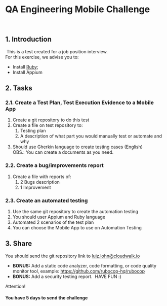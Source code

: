 # QA Engineering Mobile Challenge
​
## 1. Introduction
​
This is a test created for a job position interview.  
​
For this exercise, we advise you to: 
- Install [Ruby](https://rvm.io/);
- Install Appium
​
## 2. Tasks
### 2.1. Create a Test Plan, Test Execution Evidence to a Mobile App
1. Create a git repository to do this test
2. Create a file on test repository to:
    1. Testing plan
    2. A description of what part you would manually test or automate and why
3. Should use Gherkin language to create testing cases (English)  
OBS.: You can create a documents as you need.
​
### 2.2. Create a bug/improvements report
1. Create a file with reports of:
    1. 2 Bugs description
    2. 1 Improvement

### 2.3. Create an automated testing
1. Use the same git repository to create the automation testing
2. You should user Appium and Ruby language
3. Automated 2 scenarios of the test plan
4. You can choose the Mobile App to use on Automation Testing
​
## 3. Share
You should send the git repository link to luiz.lohn@cloudwalk.io

- **BONUS:** Add a static code analyzer, code formatting, or code quality monitor tool, example: https://github.com/rubocop-hq/rubocop
- **BONUS:** Add a security testing report. 
​
HAVE FUN :)

Attention!
#### You have 5 days to send the challenge
